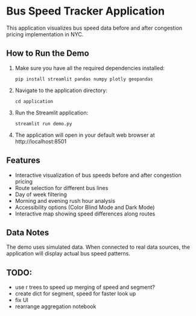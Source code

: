 # Bus Speed Tracker Application

This application visualizes bus speed data before and after congestion pricing implementation in NYC.

## How to Run the Demo

1. Make sure you have all the required dependencies installed:
   ```
   pip install streamlit pandas numpy plotly geopandas
   ```

2. Navigate to the application directory:
   ```
   cd application
   ```

3. Run the Streamlit application:
   ```
   streamlit run demo.py
   ```

4. The application will open in your default web browser at http://localhost:8501

## Features

- Interactive visualization of bus speeds before and after congestion pricing
- Route selection for different bus lines
- Day of week filtering
- Morning and evening rush hour analysis
- Accessibility options (Color Blind Mode and Dark Mode)
- Interactive map showing speed differences along routes

## Data Notes

The demo uses simulated data. When connected to real data sources, the application will display actual bus speed patterns.


## TODO:
- use r trees to speed up merging of speed and segment?
- create dict for segment, speed for faster look up
- fix UI 
- rearrange aggregation notebook



